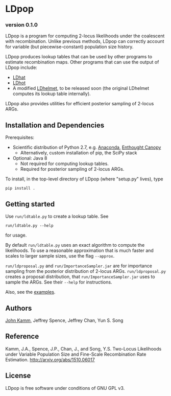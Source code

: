 # LDpop
### version 0.1.0
LDpop is a program for computing 2-locus likelihoods under the coalescent with recombination. Unlike previous methods, LDpop can correctly account for variable (but piecewise-constant) population size history.

LDpop produces lookup tables that can be used by other programs to estimate recombination maps. Other programs that can use the output of LDpop include:
* [LDhat](https://github.com/auton1/LDhat)
* [LDhot](https://github.com/auton1/LDhot)
* A modified [LDhelmet](https://sourceforge.net/projects/ldhelmet/), to be released soon (the original LDhelmet computes its lookup table internally).

LDpop also provides utilities for efficient posterior sampling of 2-locus ARGs.

## Installation and Dependencies

Prerequisites:
* Scientific distribution of Python 2.7, e.g. [Anaconda](http://continuum.io/downloads), [Enthought Canopy](https://www.enthought.com/products/canopy/)
  * Alternatively, custom installation of pip, the SciPy stack
* Optional: Java 8
  * Not required for computing lookup tables.
  * Required for posterior sampling of 2-locus ARGs.

To install, in the top-level directory of LDpop (where "setup.py" lives), type
```
pip install .
```

## Getting started
Use `run/ldtable.py` to create a lookup table. See
```
run/ldtable.py --help
```
for usage.

By default `run/ldtable.py` uses an exact algorithm to compute the likelihoods.
To use a reasonable approximation that is much faster and scales to larger sample sizes,
use the flag `--approx`.

`run/ldproposal.py` and `run/ImportanceSampler.jar` are for importance sampling from the posterior distribution of 2-locus ARGs.
`run/ldproposal.py` creates a proposal distribution, that `run/ImportanceSampler.jar` uses to sample the ARGs. See their `--help` for instructions.

Also, see the [examples](example/).

## Authors

[John Kamm](mailto:jkamm@stat.berkeley.edu), Jeffrey Spence, Jeffrey Chan, Yun S. Song

## Reference

Kamm, J.A., Spence, J.P., Chan, J., and Song, Y.S. Two-Locus Likelihoods under Variable Population Size and Fine-Scale Recombination Rate Estimation. http://arxiv.org/abs/1510.06017


## License

LDpop is free software under conditions of GNU GPL v3.